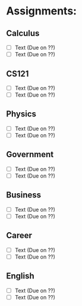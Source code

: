 # Assignments:
## Calculus
- [ ] Text (Due on ??)
- [ ] Text (Due on ??)
## CS121
- [ ] Text (Due on ??)
- [ ] Text (Due on ??)
## Physics
- [ ] Text (Due on ??)
- [ ] Text (Due on ??)
## Government
- [ ] Text (Due on ??)
- [ ] Text (Due on ??)
## Business
- [ ] Text (Due on ??)
- [ ] Text (Due on ??)
## Career
- [ ] Text (Due on ??)
- [ ] Text (Due on ??)
## English
- [ ] Text (Due on ??)
- [ ] Text (Due on ??)